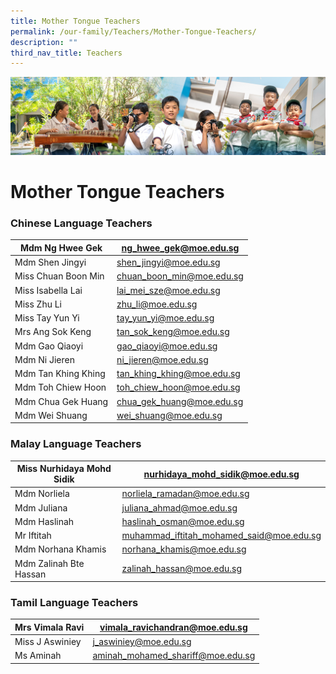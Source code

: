 ```yaml
---
title: Mother Tongue Teachers
permalink: /our-family/Teachers/Mother-Tongue-Teachers/
description: ""
third_nav_title: Teachers
---
```

![](/images/AboutUs.jpg)

Mother Tongue Teachers
======================

  


### **Chinese Language Teachers**

| Mdm Ng Hwee Gek       | ng_hwee_gek@moe.edu.sg               |
|-----------------------|--------------------------------------|
| Mdm Shen Jingyi       | shen_jingyi@moe.edu.sg               |
| Miss Chuan Boon Min   | chuan_boon_min@moe.edu.sg            |
| Miss Isabella Lai     | lai_mei_sze@moe.edu.sg               |
| Miss Zhu Li           | zhu_li@moe.edu.sg                    |
| Miss Tay Yun Yi       | tay_yun_yi@moe.edu.sg                |
| Mrs Ang Sok Keng      | tan_sok_keng@moe.edu.sg              |
| Mdm  Gao Qiaoyi       | gao_qiaoyi@moe.edu.sg                |
| Mdm Ni Jieren         | ni_jieren@moe.edu.sg                 |
| Mdm Tan Khing Khing   | tan_khing_khing@moe.edu.sg           |
| Mdm Toh Chiew Hoon    | toh_chiew_hoon@moe.edu.sg            |
| Mdm Chua Gek Huang    | chua_gek_huang@moe.edu.sg            |
| Mdm Wei Shuang        | wei_shuang@moe.edu.sg                |




### **Malay Language Teachers**

| Miss Nurhidaya Mohd Sidik | nurhidaya_mohd_sidik@moe.edu.sg          |
|---------------------------|------------------------------------------|
| Mdm Norliela              | norliela_ramadan@moe.edu.sg              |
| Mdm Juliana               | juliana_ahmad@moe.edu.sg                 |
| Mdm Haslinah              | haslinah_osman@moe.edu.sg                |
| Mr Iftitah                | muhammad_iftitah_mohamed_said@moe.edu.sg |
| Mdm Norhana Khamis        | norhana_khamis@moe.edu.sg                |
| Mdm Zalinah Bte Hassan    | zalinah_hassan@moe.edu.sg                |



### **Tamil Language Teachers**

| Mrs Vimala Ravi | vimala_ravichandran@moe.edu.sg    |
|-----------------|-----------------------------------|
| Miss J Aswiniey | j_aswiniey@moe.edu.sg             |
| Ms Aminah       | aminah_mohamed_shariff@moe.edu.sg |
